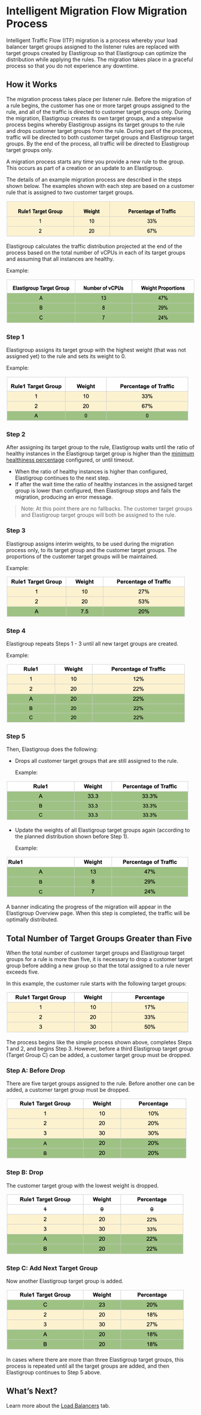 # Intelligent Migration Flow Migration Process

Intelligent Traffic Flow (ITF) migration is a process whereby your load balancer target groups assigned to the listener rules are replaced with target groups created by Elastigroup so that Elastigroup can optimize the distribution while applying the rules. The migration takes place in a graceful process so that you do not experience any downtime.

## How it Works

The migration process takes place per listener rule. Before the migration of a rule begins, the customer has one or more target groups assigned to the rule, and all of the traffic is directed to customer target groups only. During the migration, Elastigroup creates its own target groups, and a stepwise process begins whereby Elastigroup assigns its target groups to the rule and drops customer target groups from the rule. During part of the process, traffic will be directed to both customer target groups and Elastigroup target groups. By the end of the process, all traffic will be directed to Elastigroup target groups only.

A migration process starts any time you provide a new rule to the group. This occurs as part of a creation or an update to an Elastigroup.

The details of an example migration process are described in the steps shown below. The examples shown with each step are based on a customer rule that is assigned to two customer target groups.

<img src="/elastigroup/_media/features-itf-migration-process-01.png" width="574" height="96" />

Elastigroup calculates the traffic distribution projected at the end of the process based on the total number of vCPUs in each of its target groups and assuming that all instances are healthy.

Example:

<img src="/elastigroup/_media/features-itf-migration-process-02.png" width="586" height="119" />

### Step 1

Elastigroup assigns its target group with the highest weight (that was not assigned yet) to the rule and sets its weight to 0.

Example:

<img src="/elastigroup/_media/features-itf-migration-process-03.png" width="488" height="119" />

### Step 2

After assigning its target group to the rule, Elastigroup waits until the ratio of healthy instances in the Elastigroup target group is higher than the [minimum healthiness percentage](elastigroup/tutorials/elastigroup-tasks/create-an-elastigroup-from-scratch?id=autohealing) configured, or until timeout.
- When the ratio of healthy instances is higher than configured, Elastigroup continues to the next step.
- If after the wait time the ratio of healthy instances in the assigned target group is lower than configured, then Elastigroup stops and fails the migration, producing an error message.

> Note: At this point there are no fallbacks. The customer target groups and Elastigroup target groups will both be assigned to the rule.

### Step 3

Elastigroup assigns interim weights, to be used during the migration process only, to its target group and the customer target groups. The proportions of the customer target groups will be maintained.

Example:

<img src="/elastigroup/_media/features-itf-migration-process-04.png" width="479" height="109" />

### Step 4

Elastigroup repeats Steps 1 - 3 until all new target groups are created.

Example:

<img src="/elastigroup/_media/features-itf-migration-process-05.png" width="479" height="158" />

### Step 5

Then, Elastigroup does the following:
- Drops all customer target groups that are still assigned to the rule.

  Example:

<img src="/elastigroup/_media/features-itf-migration-process-06.png" width="488" height="106" />

- Update the weights of all Elastigroup target groups again (according to the planned distribution shown before Step 1).

  Example:

<img src="/elastigroup/_media/features-itf-migration-process-07.png" width="488" height="109" />

A banner indicating the progress of the migration will appear in the Elastigroup Overview page. When this step is completed, the traffic will be optimally distributed.

## Total Number of Target Groups Greater than Five

When the total number of customer target groups and Elastigroup target groups for a rule is more than five, it is necessary to drop a customer target group before adding a new group so that the total assigned to a rule never exceeds five.

In this example, the customer rule starts with the following target groups:

<img src="/elastigroup/_media/features-itf-migration-process-08.png" width="488" height="109" />

The process begins like the simple process shown above, completes Steps 1 and 2, and begins Step 3. However, before a third Elastigroup target group (Target Group C) can be added, a customer target group must be dropped.

### Step A: Before Drop

There are five target groups assigned to the rule. Before another one can be added, a customer target group must be dropped.

<img src="/elastigroup/_media/features-itf-migration-process-09.png" width="483" height="162" />

### Step B: Drop

The customer target group with the lowest weight is dropped.

<img src="/elastigroup/_media/features-itf-migration-process-10.png" width="475" height="162" />

### Step C: Add Next Target Group

Now another Elastigroup target group is added.

<img src="/elastigroup/_media/features-itf-migration-process-11.png" width="476" height="162" />

In cases where there are more than three Elastigroup target groups, this process is repeated until all the target groups are added, and then Elastigroup continues to Step 5 above.

## What’s Next?

Learn more about the [Load Balancers](elastigroup/tutorials/elastigroup-actions-menu/view-load-balancers) tab.
